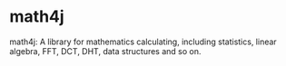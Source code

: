 math4j
======

math4j: A library for mathematics calculating, including statistics, linear algebra, FFT, DCT, DHT, data structures and so on.
